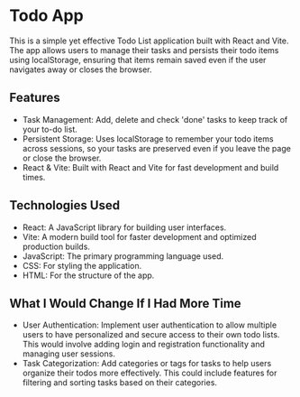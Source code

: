 # Todo App
This is a simple yet effective Todo List application built with React and Vite. The app allows users to manage their tasks and persists their todo items using localStorage, ensuring that items remain saved even if the user navigates away or closes the browser.

## Features
* Task Management: Add, delete and check 'done' tasks to keep track of your to-do list.
* Persistent Storage: Uses localStorage to remember your todo items across sessions, so your tasks are preserved even if you leave the page or close the browser.
* React & Vite: Built with React and Vite for fast development and build times.

## Technologies Used
* React: A JavaScript library for building user interfaces.
* Vite: A modern build tool for faster development and optimized production builds.
* JavaScript: The primary programming language used.
* CSS: For styling the application.
* HTML: For the structure of the app.

## What I Would Change If I Had More Time
* User Authentication: Implement user authentication to allow multiple users to have personalized and secure access to their own todo lists. This would involve adding login and registration functionality and managing user sessions.
* Task Categorization: Add categories or tags for tasks to help users organize their todos more effectively. This could include features for filtering and sorting tasks based on their categories.
